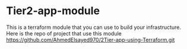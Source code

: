 # Tier2-app-module
This is a terraform module that you can use to build your infrastructure.
Here is the repo of project that use this module https://github.com/AhmedElsayed970/2Tier-app-using-Terraform.git
